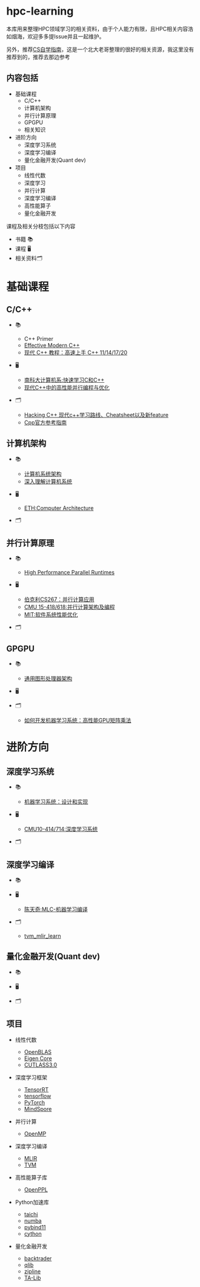 # hpc-learning
本库用来整理HPC领域学习的相关资料，由于个人能力有限，且HPC相关内容浩如烟海，欢迎多多提Issue并且一起维护。

另外，推荐[CS自学指南](https://csdiy.wiki/)，这是一个北大老哥整理的很好的相关资源，我这里没有推荐到的，推荐去那边参考

## 内容包括
- 基础课程
  - C/C++
  - 计算机架构
  - 并行计算原理
  - GPGPU
  - 相关知识
- 进阶方向
  - 深度学习系统
  - 深度学习编译
  - 量化金融开发(Quant dev) 
- 项目
  - 线性代数
  - 深度学习
  - 并行计算
  - 深度学习编译
  - 高性能算子
  - 量化金融开发


课程及相关分枝包括以下内容
- 书籍 📚
- 课程 🖥️
- 相关资料🗂️

# 基础课程
## C/C++
- 📚
  - C++ Primer
  - [Effective Modern C++](https://www.amazon.com/Effective-Modern-Specific-Ways-Improve/dp/1491903996/ref=sr_1_1?crid=2YG6ECDD8JW5M&keywords=effective+modern+c%2B%2B&qid=1555244788&s=books&sprefix=effective+modern+%2Cstripbooks-intl-ship%2C214&sr=1-1)
  - [现代 C++ 教程：高速上手 C++ 11/14/17/20](https://changkun.de/modern-cpp/)
- 🖥️
  - [南科大计算机系:快速学习C和C++](https://www.bilibili.com/video/BV1Vf4y1P7pq/)
  - [现代C++中的高性能并行编程与优化](https://www.bilibili.com/video/BV1fa411r7zp/)

- 🗂️
  - [Hacking C++ 现代c++学习路线、Cheatsheet以及新feature](https://hackingcpp.com/index.html)
  - [Cpp官方参考指南](https://en.cppreference.com/w/)

## 计算机架构
- 📚
  - [计算机系统架构](http://acs.pub.ro/~cpop/SMPA/Computer%20Architecture%20A%20Quantitative%20Approach%20(5th%20edition).pdf)
  - [深入理解计算机系统](https://github.com/Sorosliu1029/CSAPP-Labs/blob/master/Computer%20Systems%20A%20Programmers%20Perspective%20(3rd).pdf)
- 🖥️
  - [ETH:Computer Architecture](https://safari.ethz.ch/architecture/)

- 🗂️

## 并行计算原理
- 📚
  - [High Performance Parallel Runtimes](https://www.degruyter.com/document/doi/10.1515/9783110632729/html)

- 🖥️
  - [伯克利CS267：并行计算应用](https://sites.google.com/lbl.gov/cs267-spr2021)
  - [CMU 15-418/618:并行计算架构及编程](http://15418.courses.cs.cmu.edu/spring2016/home)
  - [MIT:软件系统性能优化](https://ocw.mit.edu/courses/6-172-performance-engineering-of-software-systems-fall-2018/)

- 🗂️

## GPGPU
- 📚
  - [通用图形处理器架构](https://link.springer.com/book/10.1007/978-3-031-01759-9)

- 🖥️

- 🗂️
  - [如何开发机器学习系统：高性能GPU矩阵乘法](https://zhuanlan.zhihu.com/p/531498210)

# 进阶方向
## 深度学习系统
- 📚
  - [机器学习系统：设计和实现](https://github.com/openmlsys/openmlsys-zh)

- 🖥️
  - [CMU10-414/714:深度学习系统](https://dlsyscourse.org/lectures/)

- 🗂️

## 深度学习编译
- 📚 

- 🖥️ 
  - [陈天奇:MLC-机器学习编译](https://space.bilibili.com/1663273796/channel/collectiondetail?sid=499979)

- 🗂️
  - [tvm_mlir_learn](https://github.com/BBuf/tvm_mlir_learn)

## 量化金融开发(Quant dev)
- 📚 

- 🖥️

- 🗂️

## 项目
- 线性代数
  - [OpenBLAS](https://www.openblas.net/)
  - [Eigen Core](https://eigen.tuxfamily.org/index.php?title=Main_Page)
  - [CUTLASS3.0](https://github.com/NVIDIA/cutlass)

- 深度学习框架
  - [TensorRT](https://github.com/NVIDIA/cutlass)
  - [tensorflow](https://github.com/tensorflow/tensorflow)
  - [PyTorch](https://github.com/pytorch/pytorch)
  - [MindSpore](https://github.com/mindspore-ai/mindspore)


- 并行计算
  - [OpenMP](https://github.com/llvm/llvm-project/tree/main/openmp)

- 深度学习编译
  - [MLIR](https://mlir.llvm.org/)
  - [TVM](https://github.com/apache/tvm)

  
- 高性能算子库
  - [OpenPPL](https://openppl.ai/home)

- Python加速库
  - [taichi](https://github.com/taichi-dev/taichi)
  - [numba](https://github.com/numba/numba)
  - [pybind11](https://github.com/pybind/pybind11)
  - [cython](https://github.com/cython/cython)

- 量化金融开发
  - [backtrader](https://github.com/mementum/backtrader)
  - [qlib](https://github.com/microsoft/qlib)
  - [zipline](https://github.com/quantopian/zipline)
  - [TA-Lib](https://github.com/TA-Lib/ta-lib-python)
